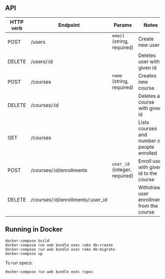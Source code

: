 ## API

| HTTP verb | Endpoint | Params | Notes |
|-----------|----------|--------|-------|
| POST      | /users   | `email` (string, required) | Create new user
| DELETE    | /users/:id || Deletes user with given id
| POST      | /courses | `name` (string, required) | Creates new course
| DELETE    | /courses/:id || Deletes a course with given id
| GET       | /courses || Lists courses and number of people enrolled
| POST      | /courses/:id/enrollments | `user_id` (integer, required) | Enroll user with given id to the course
| DELETE    | /courses/:id/enrollments/:user_id || Withdraws user enrollment from the course

## Running in Docker

```
docker-compose build
docker-compose run web bundle exec rake db:create
docker-compose run web bundle exec rake db:migrate
docker-compose up
```

To run specs:

```
docker-compose run web bundle exec rspec
```
